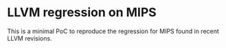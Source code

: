 # LLVM regression on MIPS

This is a minimal PoC to reproduce the regression for MIPS found in recent LLVM revisions.

